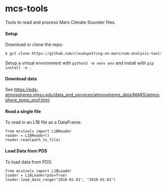# mcs-tools
Tools to read and process Mars Climate Sounder files.

#### Setup
Download or clone the repo:
```bash
$ git clone https://github.com/cloudspotting-on-mars/com-analysis-tools
```

Setup a virtual environment with `python3 -m venv env` and install with `pip install -e .`

#### Download data
See https://pds-atmospheres.nmsu.edu/data_and_services/atmospheres_data/MARS/atmosphere_temp_prof.html

#### Read a single file
To read in an L1B file as a DataFrame:
```
from mcstools import L1BReader
reader = L1BReader()
reader.read(path_to_file)
```

#### Load Data from PDS
To load data from PDS:
```
from mcstools import L1BLoader
loader = L1BLoader(pds=True)
loader.load_date_range("2016-01-01", "2016-01-02")
```